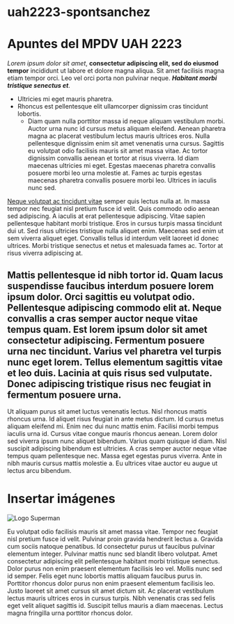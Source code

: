 # uah2223-spontsanchez

# Apuntes del MPDV UAH 2223

*Lorem ipsum dolor sit amet*, **consectetur adipiscing elit, sed do eiusmod tempor** incididunt ut labore et dolore magna aliqua. Sit amet facilisis magna etiam tempor orci. Leo vel orci porta non pulvinar neque. ***Habitant morbi tristique senectus et***. 
- Ultricies mi eget mauris pharetra. 
- Rhoncus est pellentesque elit ullamcorper dignissim cras tincidunt lobortis. 
  - Diam quam nulla porttitor massa id neque aliquam vestibulum morbi. Auctor urna nunc id cursus metus aliquam eleifend. Aenean pharetra magna ac placerat vestibulum lectus mauris ultrices eros. Nulla pellentesque dignissim enim sit amet venenatis urna cursus. Sagittis eu volutpat odio facilisis mauris sit amet massa vitae. Ac tortor dignissim convallis aenean et tortor at risus viverra. Id diam maecenas ultricies mi eget. Egestas maecenas pharetra convallis posuere morbi leo urna molestie at. Fames ac turpis egestas maecenas pharetra convallis posuere morbi leo. Ultrices in iaculis nunc sed.

[Neque volutpat ac tincidunt vitae](https://www.huffingtonpost.co.uk) semper quis lectus nulla at. In massa tempor nec feugiat nisl pretium fusce id velit. Quis commodo odio aenean sed adipiscing. A iaculis at erat pellentesque adipiscing. Vitae sapien pellentesque habitant morbi tristique. Eros in cursus turpis massa tincidunt dui ut. Sed risus ultricies tristique nulla aliquet enim. Maecenas sed enim ut sem viverra aliquet eget. Convallis tellus id interdum velit laoreet id donec ultrices. Morbi tristique senectus et netus et malesuada fames ac. Tortor at risus viverra adipiscing at.

## Mattis pellentesque id nibh tortor id. Quam lacus suspendisse faucibus interdum posuere lorem ipsum dolor. Orci sagittis eu volutpat odio. Pellentesque adipiscing commodo elit at. Neque convallis a cras semper auctor neque vitae tempus quam. Est lorem ipsum dolor sit amet consectetur adipiscing. Fermentum posuere urna nec tincidunt. Varius vel pharetra vel turpis nunc eget lorem. Tellus elementum sagittis vitae et leo duis. Lacinia at quis risus sed vulputate. Donec adipiscing tristique risus nec feugiat in fermentum posuere urna.

Ut aliquam purus sit amet luctus venenatis lectus. Nisl rhoncus mattis rhoncus urna. Id aliquet risus feugiat in ante metus dictum. Id cursus metus aliquam eleifend mi. Enim nec dui nunc mattis enim. Facilisi morbi tempus iaculis urna id. Cursus vitae congue mauris rhoncus aenean. Lorem dolor sed viverra ipsum nunc aliquet bibendum. Varius quam quisque id diam. Nisl suscipit adipiscing bibendum est ultricies. A cras semper auctor neque vitae tempus quam pellentesque nec. Massa eget egestas purus viverra. Ante in nibh mauris cursus mattis molestie a. Eu ultrices vitae auctor eu augue ut lectus arcu bibendum.
# Insertar imágenes
![Logo Superman](https://images.theconversation.com/files/215204/original/file-20180417-163975-vqhr4m.jpg?ixlib=rb-1.1.0&q=45&auto=format&w=1200&h=1200.0&fit=crop "esto es Superman")

Eu volutpat odio facilisis mauris sit amet massa vitae. Tempor nec feugiat nisl pretium fusce id velit. Pulvinar proin gravida hendrerit lectus a. Gravida cum sociis natoque penatibus. Id consectetur purus ut faucibus pulvinar elementum integer. Pulvinar mattis nunc sed blandit libero volutpat. Amet consectetur adipiscing elit pellentesque habitant morbi tristique senectus. Dolor purus non enim praesent elementum facilisis leo vel. Mollis nunc sed id semper. Felis eget nunc lobortis mattis aliquam faucibus purus in. Porttitor rhoncus dolor purus non enim praesent elementum facilisis leo. Justo laoreet sit amet cursus sit amet dictum sit. Ac placerat vestibulum lectus mauris ultrices eros in cursus turpis. Nibh venenatis cras sed felis eget velit aliquet sagittis id. Suscipit tellus mauris a diam maecenas. Lectus magna fringilla urna porttitor rhoncus dolor.
